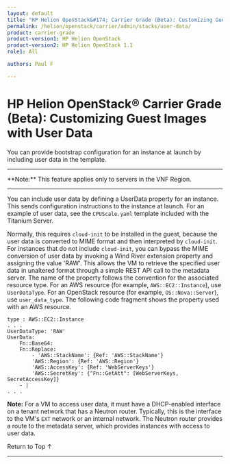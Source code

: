 ```yaml
---
layout: default
title: "HP Helion OpenStack&#174; Carrier Grade (Beta): Customizing Guest Images with User Data"
permalink: /helion/openstack/carrier/admin/stacks/user-data/
product: carrier-grade
product-version1: HP Helion OpenStack
product-version2: HP Helion OpenStack 1.1
role1: All

authors: Paul F

---
```

<!--UNDER REVISION-->

<script>

function PageRefresh {
onLoad="window.refresh"
}

PageRefresh();

</script>

<!-- <p style="font-size: small;"> <a href="/helion/openstack/1.1/3rd-party-license-agreements/">&#9664; PREV</a> | <a href="/helion/openstack/1.1/">&#9650; UP</a> | NEXT &#9654; </p> -->

# HP Helion OpenStack&#174; Carrier Grade (Beta): Customizing Guest Images with User Data

You can provide bootstrap configuration for an instance at launch by including user data in the template. 

<hr>
**Note:** This feature applies only to servers in the VNF Region.
<hr>

You can include user data by defining a UserData property for an instance. This sends configuration instructions to the instance at launch. For an example of user data, see the `CPUScale.yaml` template included with the Titanium
Server.

Normally, this requires `cloud-init` to be installed in the guest, because the user data is converted to MIME format and then interpreted by `cloud-init`. For instances that do not include `cloud-init`, you can bypass the MIME conversion
of user data by invoking a Wind River extension property and assigning the value 'RAW'. This allows the VM to retrieve the specified user data in unaltered format through a simple REST API call to the metadata server. The name of the property follows the convention for the associated resource type. For an AWS resource (for example, `AWS::EC2::Instance`), use `UserDataType`. For an OpenStack resource (for example, `OS::Nova::Server`), use `user_data_type`. The following code fragment shows the property used with an AWS resource.

	type : AWS::EC2::Instance
	. . .
	UserDataType: 'RAW'
	UserData:
		Fn::Base64:
		Fn::Replace:
			- 'AWS::StackName': {Ref: 'AWS::StackName'}
			'AWS::Region': {Ref: 'AWS::Region'}
			'AWS::AccessKey': {Ref: 'WebServerKeys'}
			'AWS::SecretKey': {"Fn::GetAtt": [WebServerKeys, SecretAccessKey]}
		- |
	. . .

**Note:** For a VM to access user data, it must have a DHCP-enabled interface on a tenant network that has a Neutron
router. Typically, this is the interface to the VM's `EXT` network or an internal network. The Neutron router
provides a route to the metadata server, which provides instances with access to user data.


<a href="#top" style="padding:14px 0px 14px 0px; text-decoration: none;"> Return to Top &#8593; </a>


----
